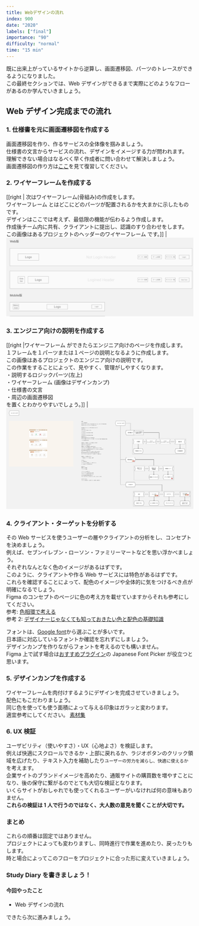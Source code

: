 ```yaml
---
title: Webデザインの流れ
index: 900
date: "2020"
labels: ["final"]
importance: "90"
difficulty: "normal"
time: "15 min"
---
```


既に出来上がっているサイトから逆算し、画面遷移図、パーツのトレースができるようになりました。  
この最終セクションでは、Web デザインができるまで実際にどのようなフローがあるのか学んでいきましょう。

## Web デザイン完成までの流れ

### 1. 仕様書を元に画面遷移図を作成する

画面遷移図を作り、作るサービスの全体像を掴みましょう。  
仕様書の文言からサービスの流れ、デザインをイメージする力が問われます。  
理解できない場合はなるべく早く作成者に問い合わせて解決しましょう。  
画面遷移図の作り方は[ここ](/web/chart)を見て復習してください。

### 2. ワイヤーフレームを作成する

[[right | 次はワイヤーフレーム(骨組み)の作成をします。<br/>ワイヤーフレーム とはどこにどのパーツが配置されるかを大まかに示したものです。<br/>デザインはここでは考えず、最低限の機能が伝わるよう作成します。<br/>作成後チーム内に共有、クライアントに提出し、認識のすり合わせをします。<br/>この画像はあるプロジェクトのヘッダーのワイヤーフレーム です。]]
| ![pages](./img/wire-frame.png)

### 3. エンジニア向けの説明を作成する

[[right |ワイヤーフレーム ができたらエンジニア向けのページを作成します。<br/>１フレームを１パーツまたは１ページの説明となるように作成します。<br/>この画像はあるプロジェクトのエンジニア向けの説明です。<br/>この作業をすることによって、見やすく、管理がしやすくなります。<br/>・説明するロジックパーツ(左上)<br/>・ワイヤーフレーム (画像はデザインカンプ)<br/>・仕様書の文言<br/>・周辺の画面遷移図<br/>を置くとわかりやすいでしょう。]]
| ![pages](./img/for-engineer.png)

### 4. クライアント・ターゲットを分析する

その Web サービスを使うユーザーの層やクライアントの分析をし、コンセプトを決めましょう。  
例えば、セブンイレブン・ローソン・ファミリーマートなどを思い浮かべましょう。  
それぞれなんとなく色のイメージがあるはずです。  
このように、クライアントや作る Web サービスには特色があるはずです。  
これらを確認することによって、配色のイメージや全体的に気をつけるべき点が明確になるでしょう。  
Figma のコンセプトのページに色の考え方を載せていますからそれも参考にしてください。  
参考: [色相環で考える](https://sevendex.com/post/7275/)  
参考 2: [デザイナーじゃなくても知っておきたい色と配色の基礎知識](https://baigie.me/officialblog/2021/01/27/color_theory/)

フォントは、[Google font](https://fonts.google.com/)から選ぶことが多いです。  
日本語に対応しているフォントか確認を忘れずにしましょう。  
デザインカンプを作りながらフォントを考えるのでも構いません。  
Figma 上で試す場合は[おすすめプラグイン](/figma/section5/)の Japanese Font Picker が役立つと思います。

### 5. デザインカンプを作成する

ワイヤーフレームを肉付けするようにデザインを完成させていきましょう。  
配色にもこだわりましょう。  
同じ色を使っても使う面積によって与える印象はガラッと変わります。  
適宜参考にしてください。 [素材集](/wisdom/tips/)

### 6. UX 検証

ユーザビリティ（使いやすさ）・UX（心地よさ）を検証します。  
例えば快適にスクロールできるか・上部に戻れるか、ラジオボタンのクリック領域を広げたり、テキスト入力を補助したり`ユーザーの労力を減らし、快適に使えるか`を考えます。  
企業サイトのブランドイメージを高めたり、通販サイトの購買数を増やすことになり、後の保守に繋がるのでとても大切な検証となります。  
いくらサイトがおしゃれでも使ってくれるユーザーがいなければ何の意味もありません。  
**これらの検証は 1 人で行うのではなく、大人数の意見を聞くことが大切です。**

### まとめ

これらの順番は固定ではありません。  
プロジェクトによっても変わりますし、同時進行で作業を進めたり、戻ったりもします。  
時と場合によってこのフローをプロジェクトに合った形に変えていきましょう。

### Study Diary を書きましょう！

#### 今回やったこと

- Web デザインの流れ

できたら次に進みましょう。
